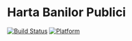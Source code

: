 # Harta Banilor Publici

[![Build Status](https://travis-ci.org/initiativaromania/harta-banilor-publici.svg?branch=master)](https://travis-ci.org/initiativaromania/harta-banilor-publici)
[![Platform](https://img.shields.io/cocoapods/p/BulletinBoard.svg?style=flat)](https://github.com/initiativaromania/harta-banilor-publici)
